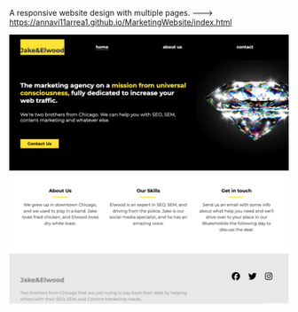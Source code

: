 A responsive website design with multiple pages. ---> https://annavi11arrea1.github.io/MarketingWebsite/index.html

<img src="overview.jpg">
